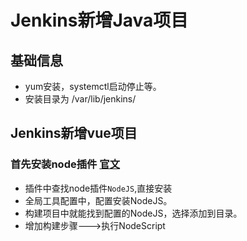# Jenkins新增Java项目
## 基础信息
+ yum安装，systemctl启动停止等。
+ 安装目录为 /var/lib/jenkins/
## Jenkins新增vue项目
### 首先安装node插件 [官文](https://wiki.jenkins.io/display/JENKINS/NodeJS+Plugin)
+ 插件中查找node插件```NodeJS```,直接安装
+ 全局工具配置中，配置安装NodeJS。
+ 构建项目中就能找到配置的NodeJS，选择添加到目录。
+ 增加构建步骤--->执行NodeScript